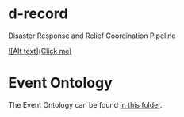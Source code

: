# d-record
Disaster Response and Relief Coordination Pipeline

[![Alt text](Click me)](https://www.youtube.com/watch?v=01vdzYmS-ck&t)

# Event Ontology
The Event Ontology can be found [in this folder](https://drive.google.com/drive/folders/1eEnl2AWDPLHdgit8h3QNIxz7r_kL0eSV?usp=sharing). 
